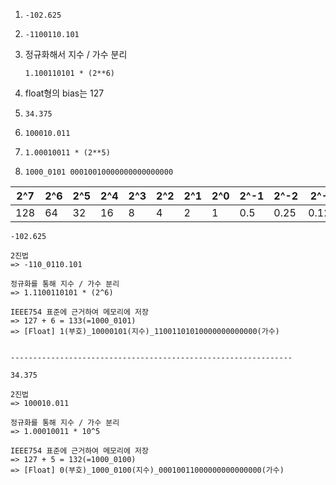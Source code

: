 1. `-102.625` 

2. `-1100110.101`

3. 정규화해서 지수 / 가수 분리

   `1.100110101 * (2**6)`

4. float형의 bias는 127



1. `34.375`
2. `100010.011`

3. `1.00010011 * (2**5)`
4. `1000_0101 00010010000000000000000`



| 2^7  | 2^6  | 2^5  | 2^4  | 2^3  | 2^2  | 2^1  | 2^0  | 2^-1 | 2^-2 | 2^-3  |
| ---- | ---- | ---- | ---- | ---- | ---- | ---- | ---- | ---- | ---- | ----- |
| 128  | 64   | 32   | 16   | 8    | 4    | 2    | 1    | 0.5  | 0.25 | 0.125 |

```
-102.625

2진법
=> -110_0110.101

정규화를 통해 지수 / 가수 분리 
=> 1.1100110101 * (2^6)

IEEE754 표준에 근거하여 메모리에 저장
=> 127 + 6 = 133(=1000_0101)
=> [Float] 1(부호)_10000101(지수)_11001101010000000000000(가수)


---------------------------------------------------------------

34.375

2진법
=> 100010.011

정규화를 통해 지수 / 가수 분리
=> 1.00010011 * 10^5

IEEE754 표준에 근거하여 메모리에 저장
=> 127 + 5 = 132(=1000_0100)
=> [Float] 0(부호)_1000_0100(지수)_00010011000000000000000(가수)
```

